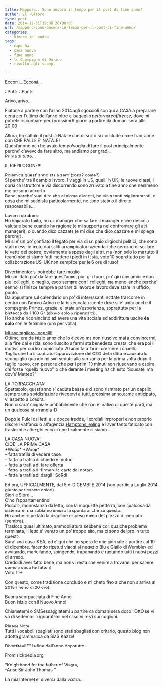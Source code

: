 ```yaml
---
title: Mapporc.. Sono ancora in tempo per il post di fine anno?
author: El -Glabro
type: post
date: 2014-12-31T19:38:28+00:00
url: /mapporc-sono-ancora-in-tempo-per-il-post-di-fine-anno/
categories:
  - Vivere in Londra
tags:
  - capo ha
  - casa nuova
  - fine anno
  - lo Champagne di Gavino
  - risotto agli scampi

---
```

Eccomi&#8230;Eccomi&#8230;

::Puff:: ::Pant::

Arivo, arivo&#8230;

Fiatone a parte e con l&#8217;anno 2014 agli sgoccioli son qui a CASA a preparare cena per l&#8217;ultimo dell&#8217;anno oltre al bagaglio _pettornareaffirenze_, dove mi potrete riscontrare per i prossimi 9 giorni a partire da domani sera alle 20:00

Allora, ho saltato il post di Natale che di solito si conclude come tradizione con CHE PALLE E&#8217; NATALE!  
Quest&#8217;annno non ho avuto tempo/voglia di fare il post principalmente perche&#8217; c&#8217;avevo da fare altro, ma andiamo per gradi&#8230;  
Prima di tutto&#8230;

IL RIEPILOGONE!!!

Polemica quest&#8217; anno sta a zero (cosa? come?)  
Si perche&#8217; tra il cambio lavoro, I viaggi in US, quelli in UK, le nuove classi, i corsi da Istruttore e via discorrendo sono arrivato a fine anno che nemmeno me ne sono accorto.  
Bene, perche&#8217; vuol dire che ci siamo divertiti, ho visto tanti miglioramenti, e cosa che mi soddisfa particolarmente, ne sono stato o il diretto responsabile&#8230;

Lavoro: strabene  
Ho imparato tanto, ho un manager che sa fare il manager e che riesce a valutare bene quando ho ragione (e mi supporta nel confrontare gli atri manageri), o quando dico cazzate (e mi dice che dico cazzate e mi spiega perche&#8217;).  
Mi si e&#8217; un po&#8217; gonfiato il fegato per via di un paio di giochi politici, che sono stati messi in moto dai soliti arrampicatori aziendali che cercano di scalare le vette del potere, ovviamente a spese degli altri, ma (non solo io ma tutto il team) non ci siamo fatti mettere i piedi in testa, voto 10 soprattutto per la collaborazione US-UK non semplice per le 6 ore di fuso!

Divertimento: si potrebbe fare meglio  
Mi son dato piu&#8217; da fare quest&#8217;anno, piu&#8217; giri fuori, piu&#8217; giri con amici e non piu&#8217; colleghi, o meglio, esco sempre con i colleghi, ma meno, anche perche&#8217; senno&#8217; si finisce sempre a parlare di lavoro e lavoro deve stare in ufficio, punto.  
Da appuntare sul calendario un po&#8217; di interessanti nottate trascorse in centro con l&#8217;amico Adnan e la bisteccata recente dove si e&#8217; unito anche il compagnio Primoz, grazie, e&#8217; stata un&#8217;esperienza, soprattutto per la bistecca da 1.100 Gr (sbavo solo a ripensarci).  
Ho anche ricominciato ad avere una vita sociale ed addirittura uscire **da solo** con le femmine (una per volta). 

[Mi son tagliato i capelli!][1]  
Ottimo, era da inizio anno che lo dicevo ma non riuscivo mai a convincermi, alla fine dai e ridai sono riuscito a farmi sta benedetta cresta, che era poi il motivo per cui ho cominciato 20 anni fa a farmi crescere i capelli&#8230;  
Taglio che ha incontrato l&#8217;approvazione del CEO della ditta e causato lo scompiglio quando mi son seduto alla scrivania per la prima volta dopo il taglio nuovo, con persone che per i primi 10 minuti non riuscivano a capire chi fosse &#8220;quello nuovo&#8221;, o che durante i meeting ha chiesto &#8220;Scusate, ma dov&#8217;e&#8217; Matteo?&#8221;

LA TORRACCHIATA!  
Spettacolo, quest&#8217;anno e&#8217; caduta bassa e ci sono rientrato per un capello, sempre una soddisfazione rivedervi a tutti, prossimo anno,come anticipato, vi aspetto a Londra.  
Non ci sara&#8217; cinghiale probabilmente che non e&#8217; nativo di queste parti, ma un qualcosa si arrangia :D

Dopo le Pulci dei letti e le docce fredde, i cordiali improperi e non proprio discreti vaffanculo all&#8217;agenzia [Hamptons_ealing][2] e l&#8217;aver tanto faticato con traslochi e alberghi eccoci che finalmente ci siamo&#8230;.

LA CASA NUOVA!  
CIOE&#8217; LA PRIMA CASA  
\*Woop\* \*Woop\*  
&#8211; fatta trafila di vedere case  
&#8211; fatta la trafila di chiedere mutuo  
&#8211; fatta la trafila di fare offerta  
&#8211; fatta la trafila di firmare le carte dal notaro  
&#8211; fatta la trafila di dargli i SoRdI

Ed ora, UFFICIALMENTE, dal 5 di DICEMBRE 2014 (son partito a Luglio 2014 giusto per essere chiari),  
Siori e Siore&#8230;  
C&#8217;ho l&#8217;appartamentino!  
Piccolo, monostanza da letto, con la moquette petterra, con qualcosa da sistemare, ma abbiamo messo la spunta anche su questo.  
Ho anche rispettato la deadline e speso meno del prezzo di mercato (sembra).  
Trasloco quasi ultimato, ammobiliatura sebbene con qualche problema terminata, il letto e&#8217; venuto un po&#8217; troppo alto, ma ci sono dei pro in tutto questo.  
Sara&#8217; una casa IKEA, ed e&#8217; qui che ho speso le mie giornate a partire dal 19 di dicembre, facendo ripetuti viaggi al negozio Blu e Giallo di Wembley ed avvitando, martellando, spingendo, trapanando e ruotando tutti i nuovi pezzi di arredo.  
Credo di aver fatto bene, ma non vi resta che venire a trovarmi per sapere come e cosa ho fatto :)  
Voto 10+

Con questo, come tradizione concludo e mi cheto fino a che non s&#8217;arriva al 2015 (meno di 20 ore).

Buona scorpacciata di Fine Anno!  
Buon inizio con il Nuovo Anno!

Chiamatemi o SMSessaggiatemi a partire da domani sera dopo l&#8217;OttO se vi va di vedemmi o ignoratemi nel caso vi resti sui coglioni.

Please Note:  
Tutti i vocaboli sbagliati sono stati sbagliati con criterio, questo blog non adotta grammatica da SMS Kazzo!

Divertitevi!E&#8221; la fine dell&#8217;anno dopotutto&#8230;

From sickpedia.org

&#8220;Knighthood for the father of Viagra,  
-Arise Sir John Thomas-&#8221;

La mia Internet e&#8217; diversa dalla vostra&#8230;

 [1]: https://blog.polemicover.net/blog/2014/12/01/ed-ecco-la-nuova-faccia/ "Ed ecco la nuova faccia"
 [2]: https://blog.polemicover.net/hamptons_ealing/ "Hamptons_ealing"